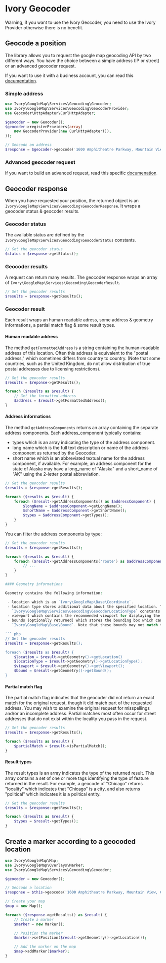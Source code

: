 # Ivory Geocoder

Warning, if you want to use the Ivory Geocoder, you need to use the Ivory Provider otherwise there is no benefit.

## Geocode a position

The library allows you to request the google map geocoding API by two different ways. You have the choice between a
simple address (IP or street) or an advanced geocoder request.

If you want to use it with a business account, you can read this
[documentation](/doc/services/business_account.md).

### Simple address

``` php
use Ivory\GoogleMap\Services\Geocoding\Geocoder;
use Ivory\GoogleMap\Services\Geocoding\GeocoderProvider;
use Geocoder\HttpAdapter\CurlHttpAdapter;

$geocoder = new Geocoder();
$geocoder->registerProviders(array(
    new GeocoderProvider(new CurlHttpAdapter()),
));

// Geocode an address
$response = $geocoder->geocode('1600 Amphitheatre Parkway, Mountain View, CA');
```

### Advanced geocoder request

If you want to build an advanced request, read this specific
[documenation](/doc/services/geocoding/geocoder_request.md).

## Geocoder response

When you have requested your position, the returned object is an `Ivory\GoogleMap\Services\Geocoding\GeocoderResponse`.
It wraps a geocoder status & geocoder results.

### Geocoder status

The available status are defined by the `Ivory\GoogleMap\Services\Geocoding\GeocoderStatus` constants.

``` php
// Get the geocoder status
$status = $response->getStatus();
```

### Geocoder results

A request can return many results. The geocoder response wraps an array of `Ivory\GoogleMap\Services\Geocoding\GeocoderResult`.

``` php
// Get the geocoder results
$results = $response->getResults();
```

### Geocoder result

Each result wraps an human readable adress, some address & geometry informations, a partial match flag & some result
types.

#### Human readable address

The method `getFormattedAddress` is a string containing the human-readable address of this location. Often this
address is equivalent to the "postal address," which sometimes differs from country to country. (Note that some
countries, such as the United Kingdom, do not allow distribution of true postal addresses due to licensing
restrictions).

``` php
// Get the geocoder results
$results = $reponse->getResults();

foreach ($results as $result) {
    // Get the formatted address
    $address = $result->getFormattedAddress();
}
```

#### Address informations

The method `getAddressComponents` returns an array containing the separate address components. Each address_component
typically contains:

 - types which is an array indicating the type of the address component.
 - long name which is the full text description or name of the address component as returned by the Geocoder.
 - short name which is an abbreviated textual name for the address component, if available. For example, an address
   component for the state of Alaska may have a long_name of "Alaska" and a short_name of "AK" using the 2-letter
   postal abbreviation.

``` php
// Get the geocoder results
$results = $response->getResults();

foreach ($results as $result) {
    foreach ($result->getAddressComponents() as $addressComponent) {
        $longName = $addressComponent->getLongName();
        $shortName = $addressComponent->getShortName();
        $types = $addressComponent->getTypes();
    }
}
```

You can filter the address components by type:

``` php
// Get the geocoder results
$results = $response->getResults();

foreach ($results as $result) {
    foreach ($result->getAddressComponents('route') as $addressComponent) {
        // ...
    }
}

#### Geometry informations

Geometry contains the following information:

 - location which is an `Ivory\GoogleMap\Base\Coordinate`.
 - location type stores additional data about the specified location. The available possibilites are describes by the
   `Ivory\GoogleMap\Services\Geocoding\GeocoderLocationType` constants.
 - viewport which contains the recommended viewport for displaying the returned result, specified as `Ivory\GoogleMap\Base\Bound`.
 - bounds (optionally returned) which stores the bounding box which can fully contain the returned result, specified as
   `Ivory\GoogleMap\Base\Bound`. Note that these bounds may not match the recommended viewport.

``` php
// Get the geocoder results
$results = $response->getResults();

foreach ($results as $result) {
    $location = $result->getGeometry()->getLocation()
    $locationType = $result->getGeometry()->getLocationType();
    $viewport = $result->getGeometry()->getViewport();
    $bound = $result->getGeometry()->getBound();
}
```

#### Partial match flag

The partial match flag indicates that the geocoder did not return an exact match for the original request, though it
did match part of the requested address. You may wish to examine the original request for misspellings and/or an
incomplete address. Partial matches most often occur for street addresses that do not exist within the locality you
pass in the request.

``` php
// Get the geocoder results
$results = $response->getResults();

foreach ($results as $result) {
    $partialMatch = $result->isPartialMatch();
}
```

#### Result types

The result types is an array indicates the type of the returned result. This array contains a set of one or more tags
identifying the type of feature returned in the result. For example, a geocode of "Chicago" returns "locality" which
indicates that "Chicago" is a city, and also returns "political" which indicates it is a political entity.

``` php
// Get the geocoder results
$results = $response->getResults();

foreach ($results as $result) {
    $types = $result->getTypes();
}
```

## Create a marker according to a geocoded location

``` php
use Ivory\GoogleMap\Map;
use Ivory\GoogleMap\Overlays\Marker;
use Ivory\GoogleMap\Services\Geocoding\Geocoder;

$geocoder = new Geocoder();

// Geocode a location
$response = $this->geocode('1600 Amphitheatre Parkway, Mountain View, CA');

// Create your map
$map = new Map();

foreach ($response->getResults() as $result) {
    // Create a marker
    $marker = new Marker();

    // Position the marker
    $marker->setPosition($result->getGeometry()->getLocation());

    // Add the marker on the map
    $map->addMarker($marker);
}
```
